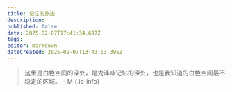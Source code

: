 ```yaml
---
title: 记忆的旅途
description: 
published: false
date: 2025-02-07T17:41:34.697Z
tags: 
editor: markdown
dateCreated: 2025-02-07T13:43:03.395Z
---
```


> 这里是白色空间的深处，是鬼泽咏记忆的深处，也是我知道的白色空间最不稳定的区域。 - M
{.is-info}